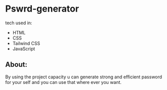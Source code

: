 # Pswrd-generator
tech used in:
 - HTML
 - CSS
 - Tailwind CSS
 - JavaScript

About:
-----
By using the project capacity u can generate strong and efficient password for your self and you can use that where ever you want.
